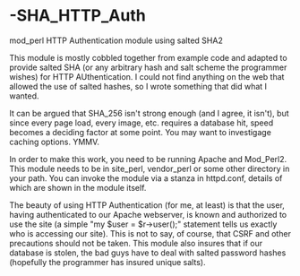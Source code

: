 -SHA_HTTP_Auth
==============

mod_perl HTTP Authentication module using salted SHA2

This module is mostly cobbled together from example code and adapted to provide salted SHA
(or any arbitrary hash and salt scheme the programmer wishes) for HTTP AUthentication.
I could not find anything on the web that allowed the use of salted hashes,
so I wrote something that did what I wanted.

It can be argued that SHA_256 isn't strong enough (and I agree, it isn't),
but since every page load, every image, etc. requires a database hit,
speed becomes a deciding factor at some point. You may want to investigage caching options.
YMMV.

In order to make this work, you need to be running Apache and Mod_Perl2.
This module needs to be in site_perl, vendor_perl or some other directory in your path.
You can invoke the module via a stanza in httpd.conf, details of which are shown in the module itself.

The beauty of using HTTP Authentication (for me, at least) is that the user, having authenticated to our Apache webserver, is known and authorized to use the site (a simple "my $user = $r->user();" statement tells us exactly who is accessing our site). This is not to say, of course, that CSRF and other precautions should not be taken. This module also insures that if our database is stolen, the bad guys have to deal with salted password hashes (hopefully the programmer has insured unique salts).
